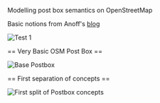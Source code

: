 Modelling post box semantics on OpenStreetMap

Basic notions from Anoff's [blog](https://blog.anoff.io/2018-07-31-diagrams-with-plantuml/)

![Test 1](http://www.plantuml.com/plantuml/proxy?src=https://raw.github.com/SK53/plantuml_test/master/assets/esp8266.iuml)

== Very Basic OSM Post Box ==

![Base Postbox](http://www.plantuml.com/plantuml/proxy?src=https://raw.github.com/SK53/plantuml_test/master/assets/postbox0.iuml)

== First separation of concepts ==

![First split of Postbox concepts](http://www.plantuml.com/plantuml/proxy?src=https://raw.github.com/SK53/plantuml_test/master/assets/postbox1.iuml)
